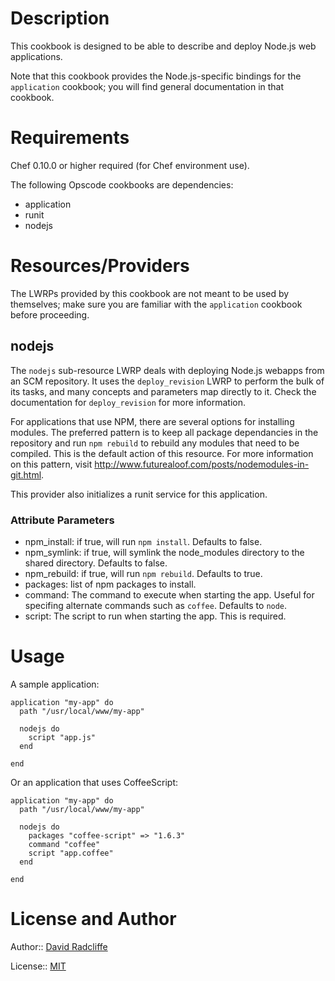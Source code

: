 Description
===========

This cookbook is designed to be able to describe and deploy Node.js web applications.

Note that this cookbook provides the Node.js-specific bindings for the `application` cookbook; you will find general documentation in that cookbook.

Requirements
============

Chef 0.10.0 or higher required (for Chef environment use).

The following Opscode cookbooks are dependencies:

* application
* runit
* nodejs

Resources/Providers
==========

The LWRPs provided by this cookbook are not meant to be used by themselves; make sure you are familiar with the `application` cookbook before proceeding.

nodejs
------

The `nodejs` sub-resource LWRP deals with deploying Node.js webapps from an SCM repository. It uses the `deploy_revision` LWRP to perform the bulk of its tasks, and many concepts and parameters map directly to it. Check the documentation for `deploy_revision` for more information.

For applications that use NPM, there are several options for installing modules. The preferred pattern is to keep all package dependancies in the repository and run `npm rebuild` to rebuild any modules that need to be compiled. This is the default action of this resource. For more information on this pattern, visit http://www.futurealoof.com/posts/nodemodules-in-git.html.

This provider also initializes a runit service for this application.


### Attribute Parameters

- npm_install: if true, will run `npm install`. Defaults to false.
- npm_symlink: if true, will symlink the node_modules directory to the shared directory. Defaults to false.
- npm_rebuild: if true, will run `npm rebuild`. Defaults to true.
- packages: list of npm packages to install.
- command: The command to execute when starting the app.  Useful for specifing alternate commands such as `coffee`.  Defaults to `node`.
- script: The script to run when starting the app. This is required.

Usage
=====

A sample application:

    application "my-app" do
      path "/usr/local/www/my-app"

      nodejs do
        script "app.js"
      end

    end

Or an application that uses CoffeeScript:

    application "my-app" do
      path "/usr/local/www/my-app"

      nodejs do
        packages "coffee-script" => "1.6.3"
        command "coffee"
        script "app.coffee"
      end

    end

License and Author
==================

Author:: [David Radcliffe](https://github.com/dwradcliffe)

License:: [MIT](https://github.com/dwradcliffe/chef-application_nodejs/blob/master/LICENSE)
